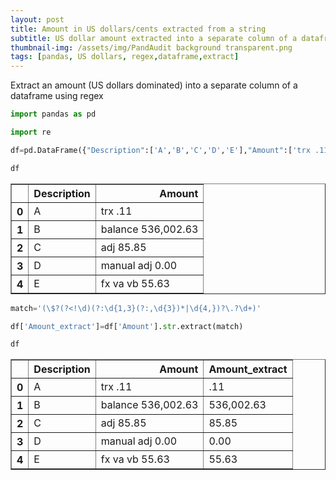```yaml
---
layout: post
title: Amount in US dollars/cents extracted from a string
subtitle: US dollar amount extracted into a separate column of a dataframe
thumbnail-img: /assets/img/PandAudit background transparent.png
tags: [pandas, US dollars, regex,dataframe,extract]
---
```



Extract an amount (US dollars dominated) into a separate column of a dataframe using regex


```python
import pandas as pd
```


```python
import re
```


```python
df=pd.DataFrame({"Description":['A','B','C','D','E'],"Amount":['trx .11','balance 536,002.63','adj 85.85','manual adj 0.00','fx va vb 55.63']})
```


```python
df
```




<div>
<style scoped>
    .dataframe tbody tr th:only-of-type {
        vertical-align: middle;
    }

    .dataframe tbody tr th {
        vertical-align: top;
    }

    .dataframe thead th {
        text-align: right;
    }
</style>
<table border="1" class="dataframe">
  <thead>
    <tr style="text-align: right;">
      <th></th>
      <th>Description</th>
      <th>Amount</th>
    </tr>
  </thead>
  <tbody>
    <tr>
      <th>0</th>
      <td>A</td>
      <td>trx .11</td>
    </tr>
    <tr>
      <th>1</th>
      <td>B</td>
      <td>balance 536,002.63</td>
    </tr>
    <tr>
      <th>2</th>
      <td>C</td>
      <td>adj 85.85</td>
    </tr>
    <tr>
      <th>3</th>
      <td>D</td>
      <td>manual adj 0.00</td>
    </tr>
    <tr>
      <th>4</th>
      <td>E</td>
      <td>fx va vb 55.63</td>
    </tr>
  </tbody>
</table>
</div>




```python
match='(\$?(?<!\d)(?:\d{1,3}(?:,\d{3})*|\d{4,})?\.?\d+)'
```


```python
df['Amount_extract']=df['Amount'].str.extract(match)
```


```python
df
```




<div>
<style scoped>
    .dataframe tbody tr th:only-of-type {
        vertical-align: middle;
    }

    .dataframe tbody tr th {
        vertical-align: top;
    }

    .dataframe thead th {
        text-align: right;
    }
</style>
<table border="1" class="dataframe">
  <thead>
    <tr style="text-align: right;">
      <th></th>
      <th>Description</th>
      <th>Amount</th>
      <th>Amount_extract</th>
    </tr>
  </thead>
  <tbody>
    <tr>
      <th>0</th>
      <td>A</td>
      <td>trx .11</td>
      <td>.11</td>
    </tr>
    <tr>
      <th>1</th>
      <td>B</td>
      <td>balance 536,002.63</td>
      <td>536,002.63</td>
    </tr>
    <tr>
      <th>2</th>
      <td>C</td>
      <td>adj 85.85</td>
      <td>85.85</td>
    </tr>
    <tr>
      <th>3</th>
      <td>D</td>
      <td>manual adj 0.00</td>
      <td>0.00</td>
    </tr>
    <tr>
      <th>4</th>
      <td>E</td>
      <td>fx va vb 55.63</td>
      <td>55.63</td>
    </tr>
  </tbody>
</table>
</div>


